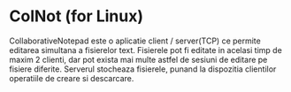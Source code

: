 # ColNot (for Linux)
  CollaborativeNotepad este o aplicatie client / server(TCP) ce permite editarea simultana
a fisierelor text. Fisierele pot fi editate in acelasi timp de maxim 2 clienti, dar pot
exista mai multe astfel de sesiuni de editare pe fisiere diferite. Serverul stocheaza
fisierele, punand la dispozitia clientilor operatiile de creare si descarcare.

